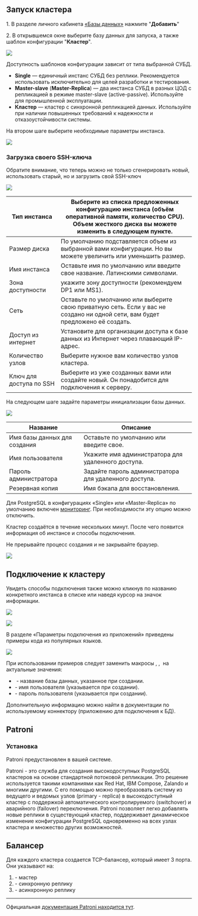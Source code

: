 ## Запуск кластера

1\. В разделе личного кабинета [«Базы данных»](https://mcs.mail.ru/app/services/databases/add/) нажмите "**Добавить**"

2\. В открывшемся окне выберите базу данных для запуска, а также шаблон конфигурации "**Кластер**".

![](./assets/1586421565636-1586421565636.png)

Доступность шаблонов конфигурации зависит от типа выбранной СУБД.

- **Single** — единичный инстанс СУБД без реплики. Рекомендуется использовать исключительно для целей разработки и тестирования.
- **Master-slave** (**Master-Replica**) — два инстанса СУБД в разных ЦОД с репликацией в режиме master-slave (active-passive). Используйте для промышленной эксплуатации.
- **Кластер** — кластер с синхронной репликацией данных. Используйте при наличии повышенных требований к надежности и отказоустойчивости системы.

На втором шаге выберите необходимые параметры инстанса.

![](./assets/1586421608647-1586421608647.png)

### Загрузка своего SSH-ключа

Обратите внимание, что теперь можно не только сгенерировать новый, использовать старый, но и загрузить свой SSH-ключ

![](./assets/1552314256902-img-2019-03-11-17-15-14.png)

| Тип инстанса  | Выберите из списка предложенных конфигурацию инстанса (объём оперативной памяти, количество CPU).<br>Объем жесткого диcка вы можете изменить в следующем пункте. |
|-------|------|
| Размер диска| По умолчанию подставляется объем из выбранной вами конфигурации. Но вы можете увеличить или уменьшить размер.|
| Имя инстанса| Оставьте имя по умолчанию или введите свое название. Латинскими символами.|
| Зона доступности| укажите зону доступности (рекомендуем DP1 или MS1).|
| Сеть | Оставьте по умолчанию или выберите свою приватную сеть. Если у вас не создано ни одной сети, вам будет предложено её создать.|
| Доступ из интернет | Установите для организации доступа к базе данных из Интернет через плавающий IP-адрес.|
| Количество узлов  | Выберите нужное вам количество узлов кластера.|
| Ключ для доступа по SSH | Выберите из уже созданных вами или создайте новый. Он понадобится для подключения к серверу.|

На следующем шаге задайте параметры инициализации базы данных.

![](./assets/1586421648657-1586421648657.png)

| Название | Описание |
|------------------------------|-------------------------------------------------------|
| Имя базы данных для создания | Оставьте по умолчанию или введите свое.               |
| Имя пользователя             | Укажите имя администратора для удаленного доступа.    |
| Пароль администратора        | Задайте пароль администратора для удаленного доступа. |
| Резервная копия              | Имя бэкапа для восстановления.                        |

<info>

Для PostgreSQL в конфигурациях «Single» или «Master-Replica» по умолчанию включен [мониторинг](../../db-monitoring/postgresql). При необходимости эту опцию можно отключить.

</info>

<warn>

Кластер создаётся в течение нескольких минут. После чего появится информация об инстансе и способы подключения.

</warn>

Не прерывайте процесс создания и не закрывайте браузер.

![](./assets/1552314306216-img-2019-03-11-17-17-07.png)

## Подключение к кластеру

Увидеть способы подключения также можно кликнув по названию конкретного инстанса в списке или наведя курсор на значок информации.

![](./assets/1549891614124-img-2019-02-11-16-25-58.png)

![](./assets/1549891638364-img-2019-02-11-16-26-25.png)

В разделе «Параметры подключения из приложений» приведены примеры кода из популярных языков.

![](./assets/1536330673178-img-2018-09-07-17-30-46.png)

При использовании примеров следует заменить макросы **<DATABASE>**, **<USERNAME>**, **<PASSWORD>** на актуальные значения:

- <DATABASE> - название базы данных, указанное при создании.
- <USERNAME> - имя пользователя (указывается при создании).
- <PASSWORD> - пароль пользователя (указывается при создании).

Дополнительную информацию можно найти в документации по используемому коннектору (приложению для подключения к БД).

## Patroni

### Установка

Patroni предустановлен в вашей системе.

Patroni - это служба для создания высокодоступных PostgreSQL кластеров на основе стандартной потоковой репликации. Это решение используется такими компаниями как Red Hat, IBM Compose, Zalando и многими другими. С его помощью можно преобразовать систему из ведущего и ведомых узлов (primary - replica) в высокодоступный кластер с поддержкой автоматического контролируемого (switchover) и аварийного (failover) переключения. Patroni позволяет легко добавлять новые реплики в существующий кластер, поддерживает динамическое изменение конфигурации PostgreSQL одновременно на всех узлах кластера и множество других возможностей.

## Балансер

Для каждого кластера создается TCP-балансер, который имеет 3 порта. Они указывают на:

1.  \- мастер
2.  \- синхронную реплику
3.  \- асинхронную реплику

---

Официальная [документация Patroni находится тут](https://patroni.readthedocs.io/en/latest/index.html).
